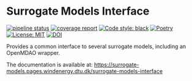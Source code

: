 # Surrogate Models Interface

[![pipeline status](https://gitlab.windenergy.dtu.dk/surrogate-models/surrogate-models-interface/badges/main/pipeline.svg)](https://gitlab.windenergy.dtu.dk/surrogate-models/surrogate-models-interface/-/commits/main)
[![coverage report](https://gitlab.windenergy.dtu.dk/surrogate-models/surrogate-models-interface/badges/main/coverage.svg)](https://gitlab.windenergy.dtu.dk/surrogate-models/surrogate-models-interface/-/commits/main)
[![Code style: black](https://img.shields.io/badge/code%20style-black-000000.svg)](https://github.com/psf/black)
[![Poetry](https://img.shields.io/endpoint?url=https://python-poetry.org/badge/v0.json)](https://python-poetry.org/)
[![License: MIT](https://img.shields.io/badge/License-MIT-green.svg)](https://opensource.org/licenses/MIT)
[![DOI](https://zenodo.org/badge/DOI/10.5281/zenodo.8282614.svg)](https://doi.org/10.5281/zenodo.8282614)

Provides a common interface to several surrogate models, including an OpenMDAO wrapper.

The documentation is available at: https://surrogate-models.pages.windenergy.dtu.dk/surrogate-models-interface
